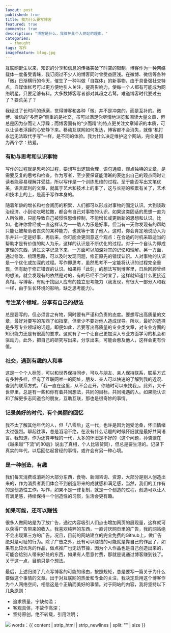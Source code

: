 ```yaml
---
layout: post
published: true
title: 我为什么要写博客
featured: true
comments: true
description: "博客是什么，我维护此个人网站的理由。"
categories: 
  - thought
tags: 写作
imagefeature: blog.jpg
---
```


互联网诞生以来，知识的分享和信息的传播突破了时空的限制。博客作为一种网络载体一度备受青睐，我订阅过不少人的博客同时曾受益匪浅。在微博、微信等各种「微」日渐横行的今天，催生了一种叫做「自媒体」的新事物，由于具备强社交特点，自媒体帐号可以更方便地引人关注，提高影响力，使每一个人都有可能成为网络明星，只要足够有料。大多数博客写者都对其趋之若鹜，难道博客时代要过去了？要荒芜了？

我经过了长时间的琢磨，觉得博客和各种「微」并不是冲突的，而是互补的。微博、微信的“多而杂”侧重的是社交，虽可以满足你尽情地浏览和阅读大量文章，但总是因为杂而让人浮躁；而博客固有的“少而精”的特点更关注文章知识的本质，可以让读者浮躁的心安静下来。移动互联网如何发达，博客都不会消失，就像“机打永远无法取代手写”一样，是不同的体验。我为什么决定维护这个网站，完全是因为两个字：热爱。

### 有助与思考和认识事物

写作的过程就是思考的过程，要想写出逻辑合理，语句通顺，观点独特的文章，是需要反复的思考和检查。作为写者，至少要保证能清晰的表达出自己的观点同时让读者能容易理解并受益，所以写作是一个训练思维的过程。至于能否写出文笔优美，语言犀利的文章，就属于艺术和技术上的事了，这与长期的积累有关了，艺术和技术上的上，是高于写作本身的。

随着年龄的增长和社会阅历的积累，人们都可以形成对事物的固定认识。大到谈政治经济、小到论吃喝拉撒，都会有自己对事物的认识。如果这类固话的思想一直为人所依赖，只能导致自己被惯性思维控制，不能增长或更新新的思想和认识。比如，也许你曾经或一直这样认为——助人为乐是好事，但当有一天你发现有的帮助只能让被帮助者丧失的某种能力，也就等于害了他人，这时，你会肯定地说助人为乐并非一定是好事，再后来，你可能会更同意这个观点：在合适的时机采取适当的帮助才是有价值的助人为乐，这样的认识是不断优化的过程。对于一个自认为即成定理的东西，通过文字记录下来，一方面可以加深对其的记忆和理解。另一方面，通过修改、梳理思路，可以及时发现问题，修正原先的错误认识。人对事物的认识是一个优化或加深的过程。写作即思考，虽然思考不一定能将认识的过程完全重现，但有助于修正错误的认识。如果将「此刻」的想法写到博客里，日后回顾曾经的想法，就会发现有的依然是对的，有的已经不合时宜了，这样就知道什么更接近真相。写博客，有助于找回人应有的独立思考能力（我发现，有很大一部分人和我一样，由于生长环境的影响，缺乏思考能力）。

### 专注某个领域，分享有自己的想法

总是要写的，但必须言之有物，同时要有严谨和负责的态度。要想写出高质量的文章，最好对要写的东西了如指掌，但至少不要对他人造成误导。所以，最好的选择是多写专业领域的话题，即便如此，若要写出高质量的专业类文章，对专业方面的知识能力还是有很高的要求。这就有了一个让自己更加深入专业方面学习的机会和驱动力。此外，把自己的研究写出来，分享出来，可能会惠及他人，这样会更有价值。

### 社交，遇到有趣的人和事

这是一个个人标签，可以和世界保持同步，可以与朋友、亲人保持联系，联系方式有多种多样，但有了互联网唯一的网址，朋友、亲人可以快速的了解到我的近况、查到的联系方式。「我一直在这里，从不会走开，你随时可以来找我」。此外，大千世界里，总是有一些和你有着共同想法，共同的目标，共同境遇的人。如果能认识和了解更多志同道合的朋友，互助互联，那也是很奇妙的事情。

### 记录美好的时代，有个美丽的回忆

我不太了解其他年代的人，但「八零后」这一代，也许是因为饱受沧桑，怀旧情绪太过强烈。聊起往事，总是滔滔不绝，在没有什么话题的时候怀旧就是最好共同语言。我知道，作为还算年轻的一代，太多的怀旧是不好的（这个问题，孙骁骥在《越来越“下流”的80后》说出了真相，个人比较赞同），但总是要生活的。记录下真实的年代，以后回忆起曾经的事情，或许会有另一种心境。

### 是一种创造，有趣

我们每天消费或消耗的大部分东西，食物、新闻咨询、资源，大部分是别人创造出来的，作为消费者我们体会不到创造带来的成就感和满足感，当然，我们的工作有的是创造性工作。写作，如果不是一律复制，就是一个创造的过程，创造可以让人有满足感，持续保持一个创造性的习惯，生活会更有趣。

### 如果可能，还可以赚钱

很多人做网站是为了放广告，通过内容吸引人们点击增加网页的展现量，这样就可以获得广告带来的收入。我喜欢纯粹的东西，一直讨厌网页里的广告，我的网站绝不会出现第三方的广告。况且，目前的网站建立的完全免费的Github上，做广告绝对是可耻的行为。除了广告之外，还有可以赚钱的可能就是靠自己的作品了，如果有比较优秀的作品，做点推广也无妨节操，因为个人作品也是自己创造出来的，可能会给别人带来好处的东西，如果有人愿意付费，那就是说通过博客赚到钱了。关于这一点，目前只是个想法。

最后，上述归纳了几点写博客的可能的缘由，按照规矩，总是要写一篇关于为什么要做这个事情的文章。出于对互联网的热爱和专业的关注，我决定启用这个博客作为个人网络空间，相信这是个正确而美好的事情。对于网站的内容，我将坚持以下几条原则：

* 追求质量，宁缺勿滥；
* 客观具体，不故作高深；
* 坚持原创，绝不转载，引用注明；

<img src="{{ site.imageurl }}/2.jpg" />
words：{{ content | strip_html | strip_newlines | split: "" | size }}

